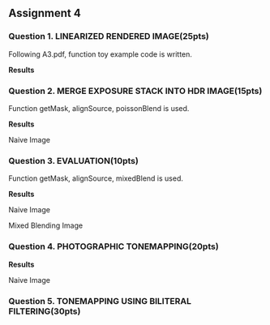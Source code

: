 ## Assignment 4
### Question 1. LINEARIZED RENDERED IMAGE(25pts)


Following A3.pdf, function toy example code is written.


**Results**


### Question 2. MERGE EXPOSURE STACK INTO HDR IMAGE(15pts)

Function getMask, alignSource, poissonBlend is used.



**Results**

Naive Image


### Question 3. EVALUATION(10pts)

Function getMask, alignSource, mixedBlend is used.



**Results**

Naive Image



Mixed Blending Image


### Question 4. PHOTOGRAPHIC TONEMAPPING(20pts)

**Results**

Naive Image

### Question 5. TONEMAPPING USING BILITERAL FILTERING(30pts)




